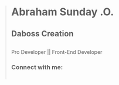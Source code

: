 > #### <h1>Abraham Sunday .O. </h1>
> #### <h2>Daboss Creation <h2>
> 
> Pro Developer || Front-End Developer
>
> <h3 align="left">Connect with me:</h3>
> <h3 align="left"><a href="https://www.linkedin.com/in/tolutech" target="_blank"><img align="center" Dabosscreation><a></h3>
><p align="left">

